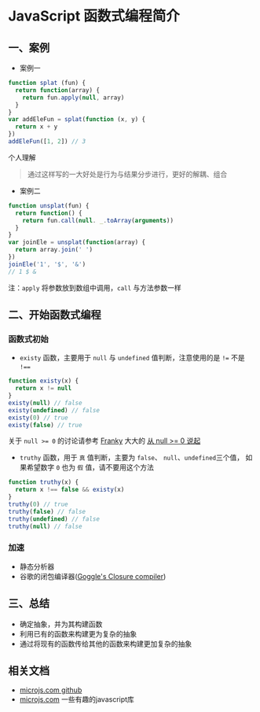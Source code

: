 # JavaScript 函数式编程简介

## 一、案例

- 案例一

```javascript
function splat (fun) {
  return function(array) {
    return fun.apply(null, array)
  }
}
var addEleFun = splat(function (x, y) {
  return x + y
})
addEleFun([1, 2]) // 3
```

个人理解

> 通过这样写的一大好处是行为与结果分步进行，更好的解耦、组合

- 案例二

```javascript
function unsplat(fun) {
  return function() {
    return fun.call(null. _.toArray(arguments))
  }
}
var joinEle = unsplat(function(array) {
  return array.join(' ')
})
joinEle('1', '$', '&')
// 1 $ &
```

注：`apply` 将参数放到数组中调用，`call` 与方法参数一样


## 二、开始函数式编程

### 函数式初始

- `existy` 函数，主要用于 `null` 与 `undefined` 值判断，注意使用的是 `!=` 不是 `!==`

```javascript
function existy(x) {
  return x != null
}
existy(null) // false
existy(undefined) // false
existy(0) // true
existy(false) // true
```

关于 `null >= 0` 的讨论请参考 [Franky](http://www.cnblogs.com/_franky/) 大大的 [从 null >= 0 说起](http://www.cnblogs.com/_franky/archive/2012/09/26/2703723.html)

- `truthy` 函数，用于 `真` 值判断，主要为 `false`、 `null`、`undefined`三个值， 如果希望数字 `0` 也为 `假` 值，请不要用这个方法

```javascript
function truthy(x) {
  return x !== false && existy(x)
}
truthy(0) // true
truthy(false) // false
truthy(undefined) // false
truthy(null) // false
```

### 加速

- 静态分析器
- 谷歌的闭包编译器([Goggle's Closure compiler](https://github.com/google/closure-compiler/))


## 三、总结

- 确定抽象，并为其构建函数
- 利用已有的函数来构建更为复杂的抽象
- 通过将现有的函数传给其他的函数来构建更加复杂的抽象


## 相关文档

- [microjs.com github](https://github.com/microjs/microjs.com)
- [microjs.com](http://microjs.com/) 一些有趣的javascript库
